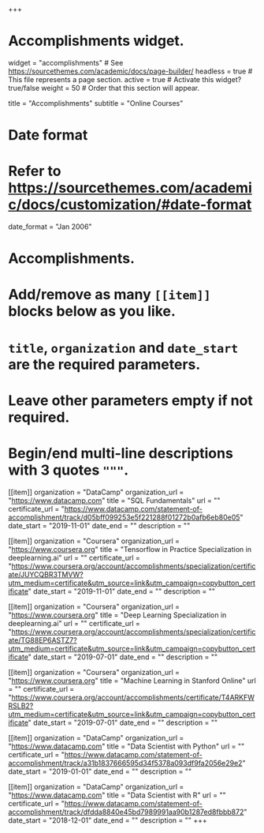 +++
# Accomplishments widget.
widget = "accomplishments"  # See https://sourcethemes.com/academic/docs/page-builder/
headless = true  # This file represents a page section.
active = true  # Activate this widget? true/false
weight = 50  # Order that this section will appear.

title = "Accomplish&shy;ments"
subtitle = "Online Courses"

# Date format
#   Refer to https://sourcethemes.com/academic/docs/customization/#date-format
date_format = "Jan 2006"

# Accomplishments.
#   Add/remove as many `[[item]]` blocks below as you like.
#   `title`, `organization` and `date_start` are the required parameters.
#   Leave other parameters empty if not required.
#   Begin/end multi-line descriptions with 3 quotes `"""`.

[[item]]
  organization = "DataCamp"
  organization_url = "https://www.datacamp.com"
  title = "SQL Fundamentals"
  url = ""
  certificate_url = "https://www.datacamp.com/statement-of-accomplishment/track/d05bff099253e5f221288f01272b0afb6eb80e05"
  date_start = "2019-11-01"
  date_end = ""
  description = ""

[[item]]
  organization = "Coursera"
  organization_url = "https://www.coursera.org"
  title = "Tensorflow in Practice Specialization in deeplearning.ai"
  url = ""
  certificate_url = "https://www.coursera.org/account/accomplishments/specialization/certificate/JUYCQBR3TMVW?utm_medium=certificate&utm_source=link&utm_campaign=copybutton_certificate"
  date_start = "2019-11-01"
  date_end = ""
  description = ""
  
[[item]]
  organization = "Coursera"
  organization_url = "https://www.coursera.org"
  title = "Deep Learning Specialization in deeplearning.ai"
  url = ""
  certificate_url = "https://www.coursera.org/account/accomplishments/specialization/certificate/TG88EP6ASTZ7?utm_medium=certificate&utm_source=link&utm_campaign=copybutton_certificate"
  date_start = "2019-07-01"
  date_end = ""
  description = ""

[[item]]
  organization = "Coursera"
  organization_url = "https://www.coursera.org"
  title = "Machine Learning in Stanford Online"
  url = ""
  certificate_url = "https://www.coursera.org/account/accomplishments/certificate/T4ARKFWRSLB2?utm_medium=certificate&utm_source=link&utm_campaign=copybutton_certificate"
  date_start = "2019-07-01"
  date_end = ""
  description = ""

[[item]]
  organization = "DataCamp"
  organization_url = "https://www.datacamp.com"
  title = "Data Scientist with Python"
  url = ""
  certificate_url = "https://www.datacamp.com/statement-of-accomplishment/track/a31b1837666595d34f5378a093df9fa2056e29e2"
  date_start = "2019-01-01"
  date_end = ""
  description = ""
  
[[item]]
  organization = "DataCamp"
  organization_url = "https://www.datacamp.com"
  title = "Data Scientist with R"
  url = ""
  certificate_url = "https://www.datacamp.com/statement-of-accomplishment/track/dfdda8840e45bd7989991aa90b1287ed8fbbb872"
  date_start = "2018-12-01"
  date_end = ""
  description = ""
+++
